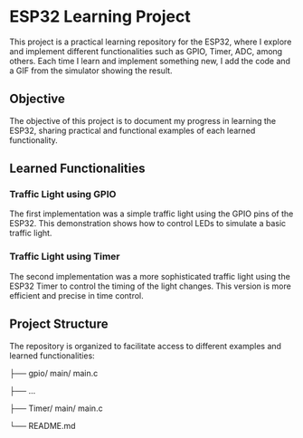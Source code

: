 # ESP32 Learning Project

This project is a practical learning repository for the ESP32, where I explore and implement different functionalities such as GPIO, Timer, ADC, among others. Each time I learn and implement something new, I add the code and a GIF from the simulator showing the result.

## Objective

The objective of this project is to document my progress in learning the ESP32, sharing practical and functional examples of each learned functionality.

## Learned Functionalities

### Traffic Light using GPIO

The first implementation was a simple traffic light using the GPIO pins of the ESP32. This demonstration shows how to control LEDs to simulate a basic traffic light.


### Traffic Light using Timer

The second implementation was a more sophisticated traffic light using the ESP32 Timer to control the timing of the light changes. This version is more efficient and precise in time control.



## Project Structure

The repository is organized to facilitate access to different examples and learned functionalities:


├── gpio/ main/ main.c

├── ...

├── Timer/ main/ main.c


└── README.md

